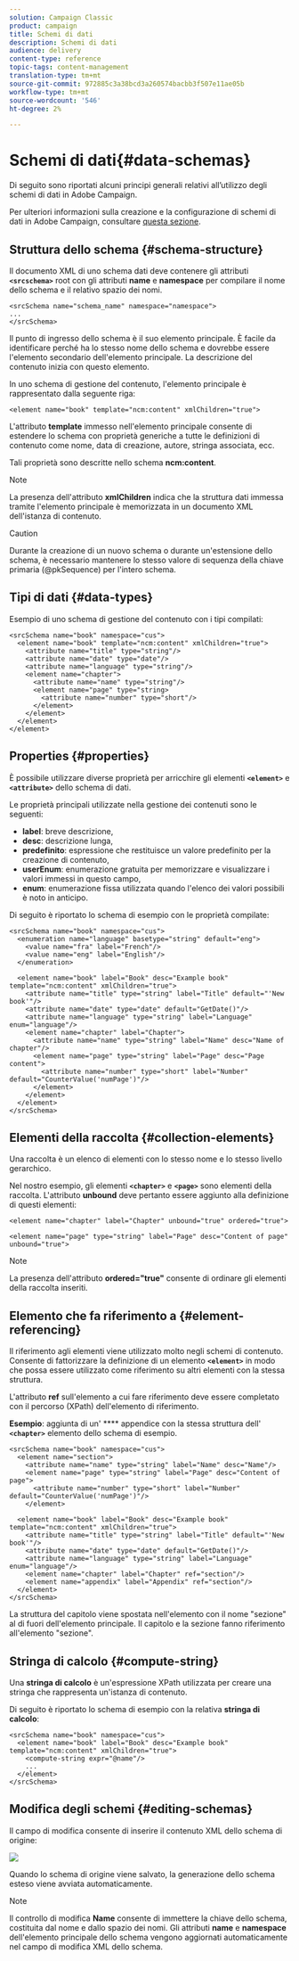 ```yaml
---
solution: Campaign Classic
product: campaign
title: Schemi di dati
description: Schemi di dati
audience: delivery
content-type: reference
topic-tags: content-management
translation-type: tm+mt
source-git-commit: 972885c3a38bcd3a260574bacbb3f507e11ae05b
workflow-type: tm+mt
source-wordcount: '546'
ht-degree: 2%

---
```



# Schemi di dati{#data-schemas}

Di seguito sono riportati alcuni principi generali relativi all’utilizzo degli schemi di dati in  Adobe Campaign.

Per ulteriori informazioni sulla creazione e la configurazione di schemi di dati in  Adobe Campaign, consultare [questa sezione](../../configuration/using/about-schema-edition.md).

## Struttura dello schema {#schema-structure}

Il documento XML di uno schema dati deve contenere gli attributi **`<srcschema>`** root con gli attributi **name** e **namespace** per compilare il nome dello schema e il relativo spazio dei nomi.

```
<srcSchema name="schema_name" namespace="namespace">
...
</srcSchema>
```

Il punto di ingresso dello schema è il suo elemento principale. È facile da identificare perché ha lo stesso nome dello schema e dovrebbe essere l&#39;elemento secondario dell&#39;elemento principale. La descrizione del contenuto inizia con questo elemento.

In uno schema di gestione del contenuto, l&#39;elemento principale è rappresentato dalla seguente riga:

```
<element name="book" template="ncm:content" xmlChildren="true">
```

L&#39;attributo **template** immesso nell&#39;elemento principale consente di estendere lo schema con proprietà generiche a tutte le definizioni di contenuto come nome, data di creazione, autore, stringa associata, ecc.

Tali proprietà sono descritte nello schema **ncm:content**.

>[!NOTE]
>
>La presenza dell&#39;attributo **xmlChildren** indica che la struttura dati immessa tramite l&#39;elemento principale è memorizzata in un documento XML dell&#39;istanza di contenuto.

>[!CAUTION]
>
>Durante la creazione di un nuovo schema o durante un&#39;estensione dello schema, è necessario mantenere lo stesso valore di sequenza della chiave primaria (@pkSequence) per l&#39;intero schema.

## Tipi di dati {#data-types}

Esempio di uno schema di gestione del contenuto con i tipi compilati:

```
<srcSchema name="book" namespace="cus">
  <element name="book" template="ncm:content" xmlChildren="true">
    <attribute name="title" type="string"/>
    <attribute name="date" type="date"/>
    <attribute name="language" type="string"/>
    <element name="chapter">
      <attribute name="name" type="string"/>
      <element name="page" type="string>
        <attribute name="number" type="short"/>
      </element>
    </element>
  </element>
</element>
```

## Properties {#properties}

È possibile utilizzare diverse proprietà per arricchire gli elementi **`<element>`** e **`<attribute>`** dello schema di dati.

Le proprietà principali utilizzate nella gestione dei contenuti sono le seguenti:

* **label**: breve descrizione,
* **desc**: descrizione lunga,
* **predefinito**: espressione che restituisce un valore predefinito per la creazione di contenuto,
* **userEnum**: enumerazione gratuita per memorizzare e visualizzare i valori immessi in questo campo,
* **enum**: enumerazione fissa utilizzata quando l&#39;elenco dei valori possibili è noto in anticipo.

Di seguito è riportato lo schema di esempio con le proprietà compilate:

```
<srcSchema name="book" namespace="cus">
  <enumeration name="language" basetype="string" default="eng">    
    <value name="fra" label="French"/>    
    <value name="eng" label="English"/>   
  </enumeration>

  <element name="book" label="Book" desc="Example book" template="ncm:content" xmlChildren="true">
    <attribute name="title" type="string" label="Title" default="'New book'"/>
    <attribute name="date" type="date" default="GetDate()"/>
    <attribute name="language" type="string" label="Language" enum="language"/>
    <element name="chapter" label="Chapter">
      <attribute name="name" type="string" label="Name" desc="Name of chapter"/>
      <element name="page" type="string" label="Page" desc="Page content">
        <attribute name="number" type="short" label="Number" default="CounterValue('numPage')"/>
      </element>
    </element>
  </element>
</srcSchema>
```

## Elementi della raccolta {#collection-elements}

Una raccolta è un elenco di elementi con lo stesso nome e lo stesso livello gerarchico.

Nel nostro esempio, gli elementi **`<chapter>`** e **`<page>`** sono elementi della raccolta. L&#39;attributo **unbound** deve pertanto essere aggiunto alla definizione di questi elementi:

```
<element name="chapter" label="Chapter" unbound="true" ordered="true">
```

```
<element name="page" type="string" label="Page" desc="Content of page" unbound="true">
```

>[!NOTE]
>
>La presenza dell&#39;attributo **ordered=&quot;true&quot;** consente di ordinare gli elementi della raccolta inseriti.

## Elemento che fa riferimento a {#element-referencing}

Il riferimento agli elementi viene utilizzato molto negli schemi di contenuto. Consente di fattorizzare la definizione di un elemento **`<element>`** in modo che possa essere utilizzato come riferimento su altri elementi con la stessa struttura.

L&#39;attributo **ref** sull&#39;elemento a cui fare riferimento deve essere completato con il percorso (XPath) dell&#39;elemento di riferimento.

**Esempio**: aggiunta di un&#39; **** appendice con la stessa struttura dell&#39; **`<chapter>`** elemento dello schema di esempio.

```
<srcSchema name="book" namespace="cus">
  <element name="section">
    <attribute name="name" type="string" label="Name" desc="Name"/>
    <element name="page" type="string" label="Page" desc="Content of page">
      <attribute name="number" type="short" label="Number" default="CounterValue('numPage')"/>
    </element>

  <element name="book" label="Book" desc="Example book" template="ncm:content" xmlChildren="true">
    <attribute name="title" type="string" label="Title" default="'New book'"/>
    <attribute name="date" type="date" default="GetDate()"/>
    <attribute name="language" type="string" label="Language" enum="language"/>
    <element name="chapter" label="Chapter" ref="section"/>
    <element name="appendix" label="Appendix" ref="section"/>
  </element>
</srcSchema>
```

La struttura del capitolo viene spostata nell&#39;elemento con il nome &quot;sezione&quot; al di fuori dell&#39;elemento principale. Il capitolo e la sezione fanno riferimento all&#39;elemento &quot;sezione&quot;.

## Stringa di calcolo {#compute-string}

Una **stringa di calcolo** è un&#39;espressione XPath utilizzata per creare una stringa che rappresenta un&#39;istanza di contenuto.

Di seguito è riportato lo schema di esempio con la relativa **stringa di calcolo**:

```
<srcSchema name="book" namespace="cus">
  <element name="book" label="Book" desc="Example book" template="ncm:content" xmlChildren="true">
    <compute-string expr="@name"/>
    ...
  </element>
</srcSchema>
```

## Modifica degli schemi {#editing-schemas}

Il campo di modifica consente di inserire il contenuto XML dello schema di origine:

![](assets/d_ncs_integration_schema_edition.png)

Quando lo schema di origine viene salvato, la generazione dello schema esteso viene avviata automaticamente.

>[!NOTE]
>
>Il controllo di modifica **Name** consente di immettere la chiave dello schema, costituita dal nome e dallo spazio dei nomi. Gli attributi **name** e **namespace** dell&#39;elemento principale dello schema vengono aggiornati automaticamente nel campo di modifica XML dello schema.
